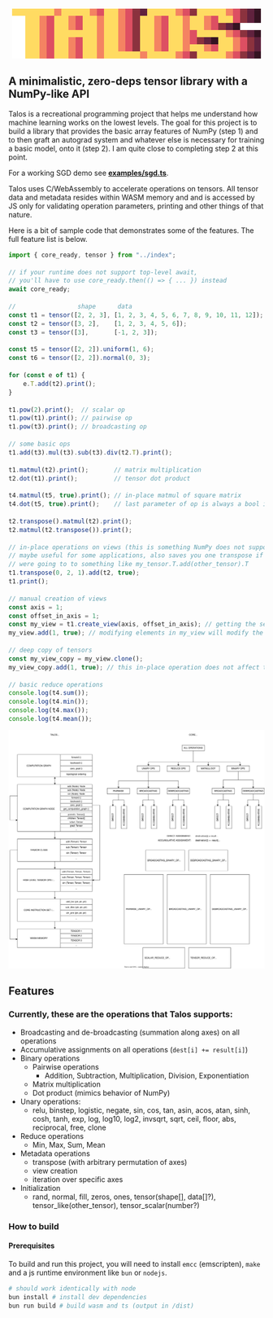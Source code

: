 <br>

<p align="center">
  <img src="./talos-logo-big.png" />
</p>

## A minimalistic, zero-deps tensor library with a NumPy-like API
Talos is a recreational programming project that helps me understand how machine learning works on the lowest levels. The goal for this project is to build a library that provides the basic array features of NumPy (step 1) and to then graft an autograd system and whatever else is necessary for training a basic model, onto it (step 2). I am quite close to completing step 2 at this point.

For a working SGD demo see **[examples/sgd.ts](examples/sgd.ts)**.

Talos uses C/WebAssembly to accelerate operations on tensors. All tensor data and metadata resides within WASM memory and and is accessed by JS only for validating operation parameters, printing and other things of that nature.

Here is a bit of sample code that demonstrates some of the features.
The full feature list is below.
```js
import { core_ready, tensor } from "../index";

// if your runtime does not support top-level await,
// you'll have to use core_ready.then(() => { ... }) instead
await core_ready;

//                 shape      data
const t1 = tensor([2, 2, 3], [1, 2, 3, 4, 5, 6, 7, 8, 9, 10, 11, 12]);
const t2 = tensor([3, 2],    [1, 2, 3, 4, 5, 6]);
const t3 = tensor([3],       [-1, 2, 3]);

const t5 = tensor([2, 2]).uniform(1, 6);
const t6 = tensor([2, 2]).normal(0, 3);

for (const e of t1) {
    e.T.add(t2).print();
}

t1.pow(2).print();  // scalar op
t1.pow(t1).print(); // pairwise op
t1.pow(t3).print(); // broadcasting op

// some basic ops
t1.add(t3).mul(t3).sub(t3).div(t2.T).print();

t1.matmul(t2).print();       // matrix multiplication
t2.dot(t1).print();          // tensor dot product

t4.matmul(t5, true).print(); // in-place matmul of square matrix
t4.dot(t5, true).print();    // last parameter of op is always a bool indicating in-place op

t2.transpose().matmul(t2).print();
t2.matmul(t2.transpose()).print();

// in-place operations on views (this is something NumPy does not support)
// maybe useful for some applications, also saves you one transpose if you
// were going to to something like my_tensor.T.add(other_tensor).T
t1.transpose(0, 2, 1).add(t2, true);
t1.print();

// manual creation of views
const axis = 1;
const offset_in_axis = 1;
const my_view = t1.create_view(axis, offset_in_axis); // getting the second element in the second axis
my_view.add(1, true); // modifying elements in my_view will modify the data of t1

// deep copy of tensors
const my_view_copy = my_view.clone();
my_view_copy.add(1, true); // this in-place operation does not affect the data of t1

// basic reduce operations
console.log(t4.sum());
console.log(t4.min());
console.log(t4.max());
console.log(t4.mean());
```

<p align="center">
  <img src="./misc/overview.svg" />
</p>

## Features
### Currently, these are the operations that Talos supports:
- Broadcasting and de-broadcasting (summation along axes) on all operations
- Accumulative assignments on all operations (`dest[i] += result[i]`)
- Binary operations
    - Pairwise operations
        - Addition, Subtraction, Multiplication, Division, Exponentiation
    - Matrix multiplication
    - Dot product (mimics behavior of NumPy)
- Unary operations:
  - relu, binstep, logistic, negate, sin, cos, tan, asin, acos, atan, sinh, cosh, tanh, exp, log, log10, log2, invsqrt, sqrt, ceil, floor, abs, reciprocal, free, clone
- Reduce operations
  - Min, Max, Sum, Mean
- Metadata operations
  - transpose (with arbitrary permutation of axes)
  - view creation
  - iteration over specific axes
- Initialization
    - rand, normal, fill, zeros, ones, tensor(shape[], data[]?), tensor_like(other_tensor), tensor_scalar(number?)

### How to build
#### Prerequisites
To build and run this project, you will need to install `emcc` (emscripten), `make` and a js runtime environment like `bun` or `nodejs`.

```bash
# should work identically with node
bun install # install dev dependencies
bun run build # build wasm and ts (output in /dist)
```
